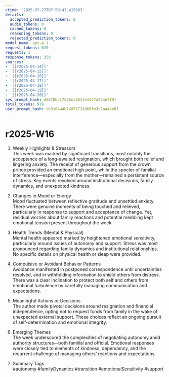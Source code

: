 ```yaml
---
ctime: '2025-07-27T07:59:43.415083'
details:
  accepted_prediction_tokens: 0
  audio_tokens: 0
  cached_tokens: 0
  reasoning_tokens: 0
  rejected_prediction_tokens: 0
model_name: gpt-4.1
request_tokens: 620
requests: 1
response_tokens: 359
sources:
- '[[r2025-04-14]]'
- '[[r2025-04-15]]'
- '[[r2025-04-16]]'
- '[[r2025-04-17]]'
- '[[r2025-04-18]]'
- '[[r2025-04-19]]'
- '[[r2025-04-20]]'
sys_prompt_hash: d6870bc17526cc863fe3427a734e7f9f
total_tokens: 979
user_prompt_hash: c63104a4b74977731066fe3c7aa4ae8f
---
```

# r2025-W16

1. Weekly Highlights & Stressors  
This week was marked by significant transitions, most notably the acceptance of a long-awaited resignation, which brought both relief and lingering anxiety. The receipt of generous support from the crown prince provided an emotional high point, while the specter of familial interference—especially from the mother—remained a persistent source of stress. Key events revolved around institutional decisions, family dynamics, and unexpected kindness.

2. Changes in Mood or Energy  
Mood fluctuated between reflective gratitude and unsettled anxiety. There were genuine moments of being touched and relieved, particularly in response to support and acceptance of change. Yet, residual worries about family reactions and potential meddling kept emotional tension present throughout the week.

3. Health Trends (Mental & Physical)  
Mental health appeared marked by heightened emotional sensitivity, particularly around issues of autonomy and support. Stress was most pronounced regarding family dynamics and institutional relationships. No specific details on physical health or sleep were provided.

4. Compulsive or Avoidant Behavior Patterns  
Avoidance manifested in postponed correspondence until uncertainties resolved, and in withholding information to shield others from distress. There was a clear inclination to protect both self and others from emotional turbulence by carefully managing communication and expectations.

5. Meaningful Actions or Decisions  
The author made pivotal decisions around resignation and financial independence, opting not to request funds from family in the wake of unexpected external support. These choices reflect an ongoing pursuit of self-determination and emotional integrity.

6. Emerging Themes  
The week underscored the complexities of negotiating autonomy amid authority structures—both familial and official. Emotional responses were closely tied to elements of kindness, dependency, and the recurrent challenge of managing others’ reactions and expectations.

7. Summary Tags  
#autonomy #familyDynamics #transition #emotionalSensitivity #support